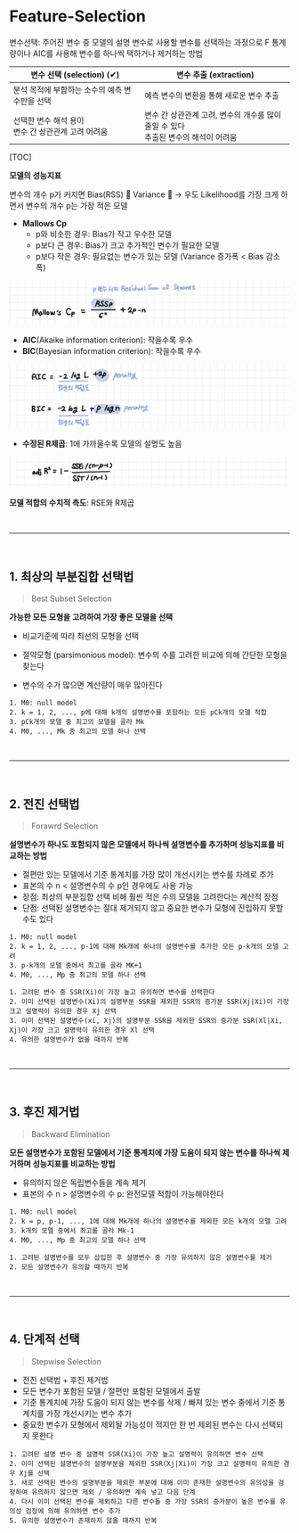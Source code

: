 # Feature-Selection

변수선택: 주어진 변수 중 모델의 설명 변수로 사용할 변수를 선택하는 과정으로 F 통계량이나 AIC를 사용해 변수를 하나씩 택하거나 제거하는 방법

| 변수 선택 (selection) (✔)                             | 변수 추출 (extraction)                                       |
| ----------------------------------------------------- | ------------------------------------------------------------ |
| 분석 목적에 부합하는 소수의 예측 변수만을 선택        | 예측 변수의 변환을 통해 새로운 변수 추출                     |
| 선택한 변수 해석 용이<br>변수 간 상관관계 고려 어려움 | 변수 간 상관관계 고려, 변수의 개수를 많이 줄일 수 있다<br>추출된 변수의 해석이 어려움 |

[TOC]

**모델의 성능지표**

변수의 개수 p가 커지면 Bias(RSS) 🔽 Variance 🔼 → 우도 Likelihood를 가장 크게 하면서 변수의 개수 p는 가장 적은 모델

- **Mallows Cp**
  - p와 비슷한 경우: Bias가 작고 우수한 모델
  - p보다 큰 경우: Bias가 크고 추가적인 변수가 필요한 모델
  - p보다 작은 경우: 필요없는 변수가 있는 모델 (Variance 증가폭 < Bias 감소폭)

![cp](README.assets/cp.png)

- **AIC**(Akaike information criterion): 작을수록 우수
- **BIC**(Bayesian information criterion): 작을수록 우수

![aicbic](README.assets/aicbic.png)

- **수정된 R제곱**: 1에 가까울수록 모델의 설명도 높음

![r2](README.assets/r2.png)

**모델 적합의 수치적 측도**: RSE와 R제곱





<br>

---

<br>

## 1. 최상의 부분집합 선택법

> Best Subset Selection

**가능한 모든 모형을 고려하여 가장 좋은 모델을 선택**

- 비교기준에 따라 최선의 모형을 선택

- 절약모형 (parsimonious model): 변수의 수를 고려한 비교에 의해 간단한 모형을 찾는다

- 변수의 수가 많으면 계산량이 매우 많아진다

```
1. M0: null model
2. k = 1, 2, ..., p에 대해 k개의 설명변수를 포함하는 모든 pCk개의 모델 적합
3. pCk개의 모델 중 최고의 모델을 골라 Mk
4. M0, ..., Mk 중 최고의 모델 하나 선택
```

<br>

---

<br>

## 2. 전진 선택법

> Forawrd Selection

**설명변수가 하나도 포함되지 않은 모델에서 하나씩 설명변수를 추가하며 성능지표를 비교하는 방법**

- 절편만 있는 모델에서 기준 통계치를 가장 많이 개선시키는 변수를 차례로 추가
- 표본의 수 n < 설명변수의 수 p인 경우에도 사용 가능
- 장점: 최상의 부분집합 선택 비해 훨씬 적은 수의 모델을 고려한다는 계산적 장점
- 단점: 선택된 설명변수는 절대 제거되지 않고 중요한 변수가 모형에 진입하지 못할 수도 있다

```
1. M0: null model
2. k = 1, 2, ..., p-1에 대해 Mk개에 하나의 설명변수를 추가한 모든 p-k개의 모델 고려
3. p-k개의 모델 중에서 최고를 골라 MK+1
4. M0, ..., Mp 중 최고의 모델 하나 선택
```

```
1. 고려된 변수 중 SSR(Xi)이 가장 높고 유의하면 변수를 선택한다
2. 이미 선택된 설명변수(Xi)의 설명부분 SSR을 제외한 SSR의 증가분 SSR(Xj|Xi)이 가장 크고 설명력이 유의한 경우 Xj 선택
3. 이미 선택된 설명변수(xi, Xj)의 설명부분 SSR을 제외한 SSR의 증가분 SSR(Xl|Xi, Xj)이 가장 크고 설명력이 유의한 경우 Xl 선택
4. 유의한 설명변수가 없을 때까지 반복
```

<br>

---

<br>

## 3. 후진 제거법

> Backward Elimination

**모든 설명변수가 포함된 모델에서 기준 통계치에 가장 도움이 되지 않는 변수를 하나씩 제거하며 성능지표를 비교하는 방법**

- 유의하지 않은 독립변수들을 계속 제거
- 표본의 수 n > 설명변수의 수 p: 완전모델 적합이 가능해야한다

```
1. M0: null model
2. k = p, p-1, ..., 1에 대해 Mk개에 하나의 설명변수를 제외한 모든 k개의 모델 고려
3. k개의 모델 중에서 최고를 골라 Mk-1
4. M0, ..., Mp 중 최고의 모델 하나 선택
```

```
1. 고려된 설명변수를 모두 삽입한 후 설명변수 중 가장 유의하지 않은 설명변수를 제거
2. 모든 설명변수가 유의할 때까지 반복
```

<br>

---

<br>

## 4. 단계적 선택

> Stepwise Selection

- 전진 선택법 + 후진 제거법
- 모든 변수가 포함된 모델 / 절편만 포함된 모델에서 출발
- 기준 통계치에 가장 도움이 되지 않는 변수를 삭제 / 빠져 있는 변수 중에서 기준 통계치를 가장 개선시키는 변수 추가
- 중요한 변수가 모형에서 제외될 가능성이 적지만 한 번 제외된 변수는 다시 선택되지 못한다

```
1. 고려된 설명 변수 중 설명력 SSR(Xi)이 가장 높고 설명력이 유의하면 변수 선택
2. 이미 선택된 설명변수의 설명부분을 제외한 SSR(Xj|Xi)이 가장 크고 설명력이 유의한 경우 Xj를 선택
3. 새로 선택된 변수의 설명부분을 제외한 부분에 대해 이미 존재한 설명변수의 유의성을 검정하여 유의하지 않으면 제외 / 유의하면 계속 넣고 다음 단계
4. 다시 이미 선택된 변수를 제외하고 다른 변수들 중 가장 SSR의 증가분이 높은 변수를 유의성 검정에 의해 유의하면 변수 추가
5. 유의한 설명변수가 존재하지 않을 때까지 반복
```

